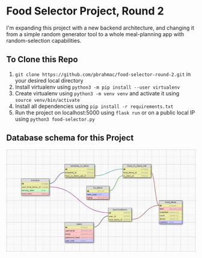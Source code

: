 # Food Selector Project, Round 2

I'm expanding this project with a new backend architecture, and changing it from a simple random generator tool to a whole meal-planning app with random-selection capabilities.

## To Clone this Repo
1. `git clone https://github.com/pbrahmac/food-selector-round-2.git` in your desired local directory
2. Install virtualenv using `python3 -m pip install --user virtualenv`
3. Create virtualenv using `python3 -m venv venv` and activate it using `source venv/bin/activate`
4. Install all dependencies using `pip install -r requirements.txt`
5. Run the project on localhost:5000 using `flask run` or on a public local IP using `python3 food-selector.py`

## Database schema for this Project

![database schema](database_schema.jpg)